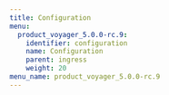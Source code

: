 ```yaml
---
title: Configuration
menu:
  product_voyager_5.0.0-rc.9:
    identifier: configuration
    name: Configuration
    parent: ingress
    weight: 20
menu_name: product_voyager_5.0.0-rc.9
---
```


